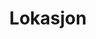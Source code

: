 ---
title: Lokasjon

intro: Våre leiligheter ligger midt i Balestrand, ved Sognefjorden. Korte avstander til det du trenger. Matbutikker, resturanter, turistinformasjon og gode aktivitetsmuligheter. Gå avstand til båt (Bergen, Flåm), buss og parkering.

travel_title: Hvordan reise hit?
---